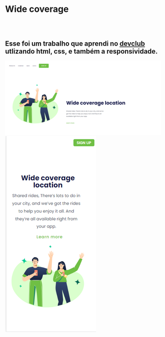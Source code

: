  <h1>Wide coverage</h1>
 <br>
 <br>
 <h2> Esse foi um trabalho que aprendi no <a href="https://rodolfomori.com.br/devclub"> devclub</a> utlizando html, css, e também a responsividade. </h2>
 
 <img src="https://github.com/jonathanlima79/Wide-coverage/blob/master/desktop.png?raw=true">
 
 
 <img src="https://github.com/jonathanlima79/Wide-coverage/blob/master/mobile1.png?raw=true">
